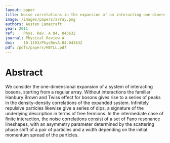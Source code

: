 ```yaml
---
layout: paper
title: Noise correlations in the expansion of an interacting one-dimensional Bose gas from a regular array
image: /images/papers/array.png
authors: Austen Lamacraft
year: 2011
ref: 	Phys. Rev. A 84, 043632
journal: Physical Review A
doi: 	10.1103/PhysRevA.84.043632
pdf: /pdfs/papers/HBTLL.pdf
---
```


# Abstract

We consider the one-dimensional expansion of a system of interacting bosons, starting from a regular array. Without interactions the familiar Hanbury Brown and Twiss effect for bosons gives rise to a series of peaks in the density-density correlations of the expanded system. Infinitely repulsive particles likewise give a series of dips, a signature of the underlying description in terms of free fermions. In the intermediate case of finite interaction, the noise correlations consist of a set of Fano resonance lineshapes, with an asymmetry parameter determined by the scattering phase shift of a pair of particles and a width depending on the initial momentum spread of the particles.
